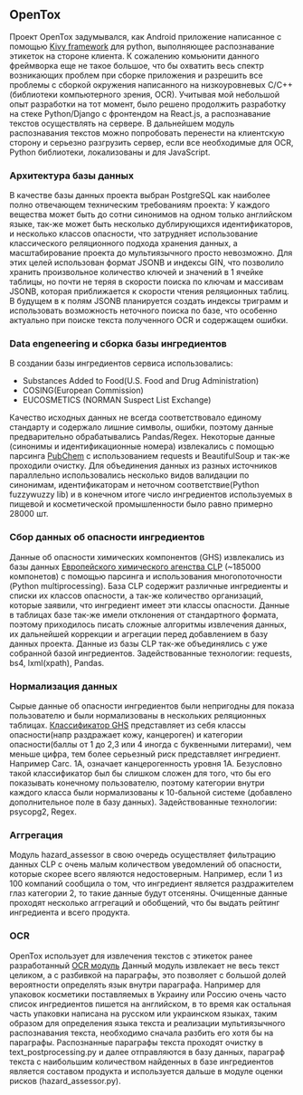 ## OpenTox

Проект OpenTox задумывался, как Android приложение написанное с помощью [Kivy framework](https://github.com/kivy/kivy) для python, выполняющее 
распознавание этикеток на стороне клиента. К сожалению комьюнити данного фреймворка еще не такое большое, что бы 
охватить весь спектр возникающих проблем при сборке приложения и разрешить все проблемы с сборкой окружения 
написанного на низкоуровневых С/C++(библиотеки компьютерного зрения, OCR). Учитывая мой небольшой опыт разработки на 
тот момент, было решено продолжить разработку на стеке Python/Django с фронтендом на React.js, а распознавание текстов 
осуществлять на сервере. В дальнейшем модуль распознавания текстов можно попробовать перенести на клиентскую сторону и 
серьезно разгрузить сервер, если все необходимые для OCR, Python библиотеки, локализованы и для JavaScript.

### Архитектура базы данных
В качестве базы данных проекта выбран PostgreSQL как наиболее полно отвечающем техническим требованиям проекта:
У каждого вещества может быть до сотни синонимов на одном только английском языке, так-же может быть несколько 
дублирующихся идентификаторов, и несколько классов опасности, что затрудняет использование классического реляционного 
подхода хранения данных, а масштабирование проекта до мультиязычного просто невозможно. Для этих целей использован 
формат JSONB и индексы GIN, что позволило хранить произвольное количество ключей и значений в 1 ячейке таблицы, 
но почти не теряя в скорости поиска по ключам и массивам JSONB, которая приближается к скорости чтения реляционных таблиц.
В будущем в к полям JSONB планируется создать индексы триграмм и использовать возможность неточного поиска по базе, 
что особенно актуально при поиске текста полученного OCR и содержащем ошибки.

### Data engeneering и сборка базы ингредиентов
В создании базы ингредиентов сервиса использовались:
* Substances Added to Food(U.S. Food and Drug Administration)
* COSING(European Commission) 
* EUCOSMETICS (NORMAN Suspect List Exchange)

Качество исходных данных не всегда соответствовало единому стандарту и содержало лишние символы, ошибки, поэтому 
данные предварительно обрабатывались Pandas/Regex. Некоторые данные (синонимы и идентификационные номера) 
извлекались с помощью парсинга [PubChem](https://pubchem.ncbi.nlm.nih.gov/) с использованием requests и BeautifulSoup 
и так-же проходили очистку. 
Для объединения данных из разных источников параллельно использовались несколько видов валидации по синонимам, 
идентификаторам и неточном соответствие(Python fuzzywuzzy lib) и в конечном итоге число ингредиентов используемых в пищевой и косметической промышленности было равно примерно 28000 шт.

### Сбор данных об опасности ингредиентов

Данные об опасности химических компонентов (GHS) извлекались из базы данных [Европейского химического 
агенства CLP](https://echa.europa.eu/information-on-chemicals/cl-inventory-database/)
 (~185000 компонетов) с помощью парсинга и использования многопоточности (Python multiprocessing). 
База CLP содержит различные ингредиенты и списки их классов опасности, а так-же количество организаций, которые заявили, 
что ингредиент имеет эти классы опасности. Данные в таблицах базе так-же имели отклонения от стандартного формата, 
поэтому приходилось писать сложные алгоритмы извлечения данных, их дальнейшей коррекции и агрегации перед добавлением 
в базу данных проекта. Данные из базы CLP так-же объединялись с уже собранной базой ингредиентов.
Задействованные технологии: requests, bs4, lxml(xpath), Pandas.

### Нормализация данных
Сырые данные об опасности ингредиентов были непригодны для показа пользователю и были нормализованы в нескольких 
реляционных таблицах. [Классификатор GHS](https://www.hsa.ie/eng/Publications_and_Forms/Publications/Chemical_and_Hazardous_Substances/CLP_Regulation_No_1272-2008_A4_Poster_I.pdf) представляет из себя классы опасности(напр раздражает кожу, канцероген) и 
категории опасности(баллы от 1 до 2,3 или 4 иногда с буквенными литерами), чем меньше цифра, тем более серьезный 
риск представляет ингредиент. Например Carc. 1A, означает канцерогенность 
уровня 1А. Безусловно такой классификатор был бы слишком сложен для того, что бы его показывать конечному пользователю, 
поэтому категории внутри каждого класса были нормализованы к 10-бальной системе 
(добавлено дополнительное поле в базу данных).
Задействованные технологии: psycopg2, Regex.

### Аггрегация
Модуль hazard_assessor в свою очередь осуществляет фильтрацию данных CLP с очень малым количеством уведомлений 
об опасности, которые скорее всего являются недостоверным. Например, если 1 из 100 компаний сообщила о том, что 
ингредиент является раздражителем глаз категории 2, то такие данные будут отсеняны. Очищенные данные проходят 
несколько аггрегаций и обобщений, что бы выдать рейтинг ингредиента и всего продукта.

### OCR
OpenTox использует для извлечения текстов с этикеток ранее разработанный [OCR модуль](https://github.com/a1xg/OCR-pipeline-for-product-labels)
Данный модуль извлекает не весь текст целиком, а с разбивкой на параграфы, это позволяет с большой долей вероятности определять язык внутри параграфа. Например для упаковок косметики поставляемых в Украину или Россию очень часто список ингредиентов пишется на английском, в то время как остальная часть упаковки написана на русском или украинском языках, таким образом для определения языка текста и реализации мультиязычного распознавания текста, необходимо сначала разбить его хотя бы на параграфы.
Распознанные параграфы текста проходят очистку в text_postprocessing.py и далее отправляются в базу данных, параграф текста с наибольшим количеством найденных в базе ингредиентов является составом продукта и используется дальше в модуле оценки рисков (hazard_assessor.py).
